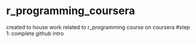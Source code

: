 # r_programming_coursera
created to house work related to r_programming course on coursera
#step 1: complete github intro
